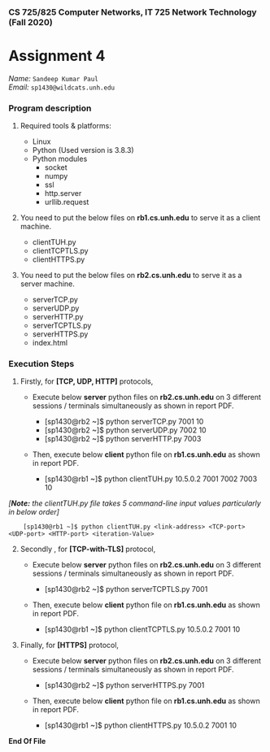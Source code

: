### CS 725/825 Computer Networks, IT 725 Network Technology  (Fall 2020) ###

# Assignment 4 #

*Name:* `Sandeep Kumar Paul`  
*Email:* `sp1430@wildcats.unh.edu`

### Program description ###

1. Required tools & platforms:
   - Linux
   - Python (Used version is 3.8.3)
   - Python modules
        - socket
        - numpy
        - ssl
        - http.server
        - urllib.request
    
2. You need to put the below files on **rb1.cs.unh.edu** to serve it as a client machine.
 
   - clientTUH.py
   - clientTCPTLS.py
   - clientHTTPS.py

3. You need to put the below files on **rb2.cs.unh.edu** to serve it as a server machine.
 
   - serverTCP.py
   - serverUDP.py
   - serverHTTP.py
   - serverTCPTLS.py
   - serverHTTPS.py
   - index.html

### Execution Steps ###

1. Firstly, for **[TCP, UDP, HTTP]** protocols, 
     - Execute below **server** python files on **rb2.cs.unh.edu** on 3 different sessions / terminals simultaneously as shown in report PDF.
     
       - [sp1430@rb2 ~]$ python serverTCP.py 7001 10
       - [sp1430@rb2 ~]$ python serverUDP.py 7002 10
       - [sp1430@rb2 ~]$ python serverHTTP.py 7003
       
     - Then, execute below **client** python file on **rb1.cs.unh.edu** as shown in report PDF.
       - [sp1430@rb1 ~]$ python clientTUH.py 10.5.0.2 7001 7002 7003 10

*[**Note:** the clientTUH.py file takes 5 command-line input values particularly in below order]*

        [sp1430@rb1 ~]$ python clientTUH.py <link-address> <TCP-port> <UDP-port> <HTTP-port> <iteration-Value>


2. Secondly , for **[TCP-with-TLS]** protocol,

      - Execute below **server** python files on **rb2.cs.unh.edu** on 3 different sessions / terminals simultaneously as shown in report PDF.
        - [sp1430@rb2 ~]$ python serverTCPTLS.py 7001
    
      - Then, execute below **client** python file on **rb1.cs.unh.edu** as shown in report PDF.
        - [sp1430@rb1 ~]$ python clientTCPTLS.py 10.5.0.2 7001 10
3. Finally, for **[HTTPS]**  protocol,

      - Execute below **server** python files on **rb2.cs.unh.edu** on 3 different sessions / terminals simultaneously as shown in report PDF.
        - [sp1430@rb2 ~]$ python serverHTTPS.py 7001
    
      - Then, execute below **client** python file on **rb1.cs.unh.edu** as shown in report PDF.
        - [sp1430@rb1 ~]$ python clientHTTPS.py 10.5.0.2 7001 10




**End Of File**